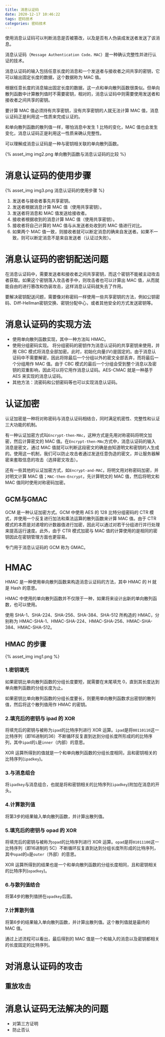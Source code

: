```yaml
---
title: 消息认证码
date: 2020-12-17 10:46:22
tags: 密码技术
categories: 密码技术
---
```



使用消息认证码可以判断消息是否被篡改，以及是否有人伪装成发送者发送了该消息。

消息认证码（`Message Authentication Code，MAC`）是一种确认完整性并进行认证的技术。

消息认证码的输入包括任意长度的消息和一个发送者与接收者之间共享的密钥，它可以输出固定长度的数据，这个数据称为 MAC 值。

根据任意长度的消息输出固定长度的数据，这一点和单向散列函数很类似。但单向散列函数中计算散列值时不需要密钥，相对的，消息认证码中则需要使用发送者和接收者之间共享的密钥。

要计算 MAC 值必须持有共享密钥，没有共享密钥的人就无法计算 MAC 值，消息认证码正是利用这一性质来完成认证的。

和单向散列函数的散列值一样，哪怕消息中发生 1 比特的变化，MAC 值也会发生变化，消息认证码正是利用这一性质来确认完整性。

可以理解成消息认证码是一种与密钥相关联的单向散列函数。

{% asset_img img2.png 单向散列函数与消息认证码的比较 %}

# 消息认证码的使用步骤

{% asset_img img3.png 消息认证码的使用步骤 %}

1. 发送者与接收者事先共享密钥。
2. 发送者根据消息计算 MAC 值（使用共享密钥）。
3. 发送者将消息和 MAC 值发送给接收者。
4. 接收者根据收到的消息计算 MAC 值（使用共享密钥）。
5. 接收者将自己计算的 MAC 值与从发送者处收到的 MAC 值进行对比。
6. 如果两个 MAC 值一致，则接收者就可以断定消息的确来自发送者。如果不一致，则可以断定消息不是来自发送者（认证过失败）。

# 消息认证码的密钥配送问题
在消息认证码中，需要发送者和接收者之间共享密钥，而这个密钥不能被主动攻击者获取。如果这个密钥落入攻击者手中，则攻击者也可以计算出 MAC 值，从而就能自由的进行篡改和伪装攻击，这样消息认证码就失去了作用。

要解决密钥配送问题，需要像对称密码一样使用一些共享密钥的方法，例如公钥密码、Diff-Hellman密钥交换、密钥分配中心，或者其他安全的方式发送密钥等。
# 消息认证码的实现方法
* 使用单向散列函数实现，其中一种方法叫 HMAC。
* 使用分组密码实现。
将分组密码的密钥作为消息认证码的共享密钥来使用，并用 CBC 模式将消息全部加密。此时，初始化向量(IV)是固定的。由于消息认证码中不需要解密，因此将除最后一个分组以外的密文全部丢弃，而将最后一个分组用作 MAC 值。由于 CBC 模式的最后一个分组会受到整个消息以及密钥的双重影响，因此可以将它用作消息认证码。AES-CMAC 就是一种基于 AES 来实现的消息认证码。
* 其他方法：流密码和公钥密码等也可以实现消息认证码。

# 认证加密
认证加密是一种将对称密码与消息认证码相结合，同时满足机密性、完整性和认证三大功能的机制。

有一种认证加密方式叫`Encrypt-then-MAc`，这种方式是先用对称密码将明文加密，然后计算密文的 MAC 值。在`Encrypt-then-MAc`方式中，消息认证码的输入消息是密文，通过 MAC 值就可以判断这段密文的确是由知道明文和密钥的人生成的。使用这一机制，我们可以防止攻击者通过发送任意伪造的密文，并让服务器解密来套取信息的攻击（选择密文攻击）。

还有一些其他的认证加密方式，如`Encrypt-and-MAC`，将明文用对称密码加密，并对明文计算 MAC 值；`MAC-then-Encrypt`，先计算明文的 MAC 值，然后将明文和 MAC 值同时使用对称密码加密。
## GCM与GMAC
GCM 是一种认证加密方式。GCM 中使用 AES 的 128 比特分组密码的 CTR 模式，并使用一个反复进行加法和乘法运算的散列函数来计算 MAC 值。由于 CTR 模式的本质是对递增的计数器值进行加密，因此可以通过对若干分组进行并行处理来提高运行速度。此外，由于 CTR 模式加密与 MAC 值的计算使用的是相同的密钥因此在密钥管理方面也更容易。

专门用于消息认证码的 GCM 称为 GMAC。
# HMAC
HMAC 是一种使用单向散列函数来构造消息认证码的方法，其中 HMAC 的 H 就是 Hash 的意思。

HMAC 中使用的单向散列函数并不仅限于一种，如果将来设计出新的单向散列函数，也可以使用。

使用 SHA-1、SHA-224、SHA-256、SHA-384、SHA-512 所构造的 HMAC，分别称为 HMAC-SHA-1、HMAC-SHA-224、HMAC-SHA-256、HMAC-SHA-384、HMAC-SHA-512。
## HMAC 的步骤

{% asset_img img1.png %}


### 1.密钥填充
如果密钥比单向散列函数的分组长度要短，就需要在末尾填充 0，直到其长度达到单向散列函数的分组长度为止。

如果密钥比单向散列函数的分组长度要长，则要用单向散列函数求出密钥的散列值，然后将这个散列值用作 HMAC 的密钥。
### 2.填充后的密钥与 ipad 的 XOR
将填充后的密钥与被称为`ipad`的比特序列进行 XOR 运算。`ipad`是将`00110110`这一比特序列（即16进制的36）不断循环反复直到达到分组长度所形成的的比特序列，其中`ipad`的`i`是`inner`（内部）的意思。

XOR 运算所得到的值就是一个和单向散列函数的分组长度相同，且和密钥相关的比特序列(`ipadkey`)。
### 3.与消息组合
将`ipadkey`与消息组合，也就是将和密钥相关的比特序列(`ipadkey`)附加在消息的开头。
### 4.计算散列值
将第3步的结果输入单向散列函数，并计算出散列值。
### 5.填充后的密钥与 opad 的 XOR
将填充后的密钥与被称为`opad`的比特序列进行 XOR 运算。`opad`是将`01011100`这一比特序列（即16进制的 5C）不断循环反复直到达到分组长度所形成的比特序列，其中`opad`的`o`是`outer`（外部）的意思。

XOR 运算所得到的结果也是一个和单向散列函数的分组长度相同，且和密钥相关的比特序列(`opadkey`)。
### 6.与散列值结合
将第4步的散列值拼在`opadkey`后面。
### 7.计算散列值
将第6步的结果输入单向散列函数，并计算出散列值。这个散列值就是最终的 MAC 值。

通过上述流程可以看出，最后得到的 MAC 值是一个和输入的消息以及密钥都相关的长度固定的比特序列。
# 对消息认证码的攻击
## 重放攻击


# 消息认证码无法解决的问题
* 对第三方证明
* 防止否认
